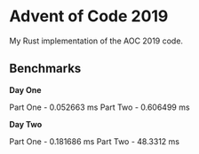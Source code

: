 # Advent of Code 2019
My Rust implementation of the AOC 2019 code.
## Benchmarks
**Day One**

Part One - 0.052663 ms
Part Two - 0.606499 ms

**Day Two**

Part One - 0.181686 ms
Part Two - 48.3312 ms

